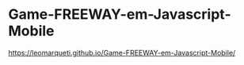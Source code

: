 # Game-FREEWAY-em-Javascript-Mobile
https://leomarqueti.github.io/Game-FREEWAY-em-Javascript-Mobile/

